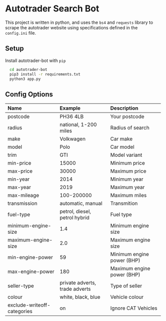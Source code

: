 
# Autotrader Search Bot

This project is written in python, and uses the `bs4` and `requests` library to scrape
the autotrader website using specifications defined in the `config.ini` file.  


## Setup

Install autotrader-bot with `pip`

```bash
  cd autotrader-bot
  pip3 install -r requirements.txt
  python3 app.py
```
    
## Config Options

| Name | Example     | Description                |
| :-------- | :------- | :------------------------- |
| postcode | PH36 4LB | Your postcode |
| radius | national, 1-200 miles | Radius of search |
| make | Volkwagen | Car make |
| model | Polo | Car model |
| trim | GTI | Model variant |
| min-price | 15000 | Minimum price |
| max-price | 30000 | Maximum price |
| min-year | 2014 | Minimum year |
| max-year | 2019 | Maximum year |
| max-mileage | 100-200000 | Maximum miles |
| transmission | automatic, manual | Transmition |
| fuel-type | petrol, diesel, petrol hybrid | Fuel type |
| minimum-engine-size | 1.4 | Minimum engine size |
| maximum-engine-size | 2.0 | Maximum engine size |
| min-engine-power | 59 | Minimum engine power (BHP) |
| max-engine-power | 180 | Maximum engine power (BHP) |
| seller-type | private adverts, trade adverts | Type of seller |
| colour | white, black, blue | Vehicle colour |
| exclude-writeoff-categories | on | Ignore CAT Vehicles |


